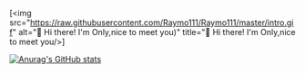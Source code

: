 [<img src="https://raw.githubusercontent.com/Raymo111/Raymo111/master/intro.gif" alt="👋 Hi there! I'm Only,nice to meet you)" title="👋 Hi there! I'm Only,nice to meet you/>]

<!--
**OnlyOnlyOne/OnlyOnlyOne** is a ✨ _special_ ✨ repository because its `README.md` (this file) appears on your GitHub profile.

Here are some ideas to get you started:

- 🔭 I’m currently working on ...
- 🌱 I’m currently learning ...
- 👯 I’m looking to collaborate on ...
- 🤔 I’m looking for help with ...
- 💬 Ask me about ...
- 📫 How to reach me: ...
- 😄 Pronouns: ...
- ⚡ Fun fact: ...
-->

[![Anurag's GitHub stats](https://github-readme-stats.vercel.app/api?username=OnlyOnlyOne)](https://github.com/anuraghazra/github-readme-stats)
